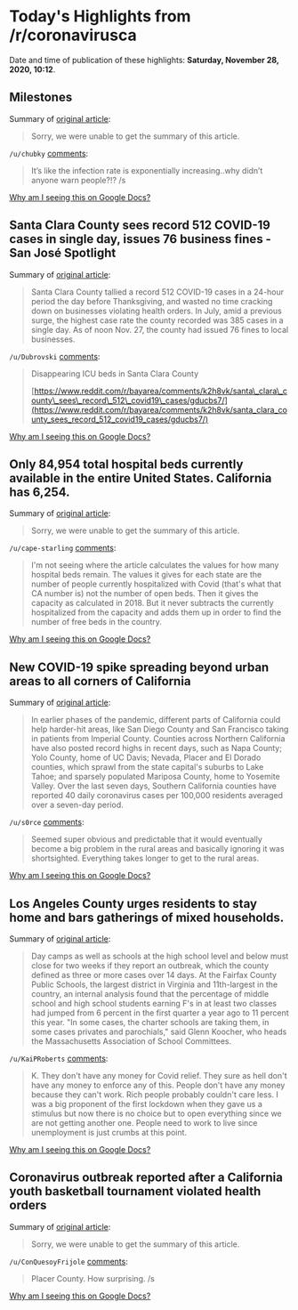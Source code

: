 # Today's Highlights from /r/coronavirusca

Date and time of publication of these highlights: **Saturday, November 28, 2020, 10:12**.

## Milestones

Summary of [original article](https://i.imgur.com/vGq4Z6l.png):

> Sorry, we were unable to get the summary of this article.

`/u/chubky` [comments](https://www.reddit.com/r/CoronavirusCA/comments/k2btud/milestones/):

> It’s like the infection rate is exponentially increasing..why didn’t anyone warn people?!? /s

[Why am I seeing this on Google Docs?](https://docs.google.com/document/d/1Dc6We63vOXIZsc0op-Bt4abqkYjXzOigalQqFxmvvbM/edit?usp=sharing)

## Santa Clara County sees record 512 COVID-19 cases in single day, issues 76 business fines - San José Spotlight

Summary of [original article](https://sanjosespotlight.com/santa-clara-county-sees-record-512-covid-19-cases-in-single-day-issues-76-business-fines/):

> Santa Clara County tallied a record 512 COVID-19 cases in a 24-hour period the day before Thanksgiving, and wasted no time cracking down on businesses violating health orders.
In July, amid a previous surge, the highest case rate the county recorded was 385 cases in a single day.
As of noon Nov.
27, the county had issued 76 fines to local businesses.

`/u/Dubrovski` [comments](https://www.reddit.com/r/CoronavirusCA/comments/k2qo5i/santa_clara_county_sees_record_512_covid19_cases/):

> Disappearing ICU beds in Santa Clara County
> 
> [https://www.reddit.com/r/bayarea/comments/k2h8vk/santa\_clara\_county\_sees\_record\_512\_covid19\_cases/gducbs7/](https://www.reddit.com/r/bayarea/comments/k2h8vk/santa_clara_county_sees_record_512_covid19_cases/gducbs7/)

[Why am I seeing this on Google Docs?](https://docs.google.com/document/d/1Dc6We63vOXIZsc0op-Bt4abqkYjXzOigalQqFxmvvbM/edit?usp=sharing)

## Only 84,954 total hospital beds currently available in the entire United States. California has 6,254.

Summary of [original article](https://www.beckershospitalreview.com/public-health/number-of-covid-19-hospitalizations-state-by-state-july-15.html):

> Sorry, we were unable to get the summary of this article.

`/u/cape-starling` [comments](https://www.reddit.com/r/CoronavirusCA/comments/k2ieyp/only_84954_total_hospital_beds_currently/):

> I'm not seeing where the article calculates the values for how many hospital beds remain. The values it gives for each state are the number of people currently hospitalized with Covid (that's what that CA number is) not the number of open beds. Then it gives the capacity as calculated in 2018. But it never subtracts the currently hospitalized from the capacity and adds them up in order to find the number of free beds in the country.

[Why am I seeing this on Google Docs?](https://docs.google.com/document/d/1Dc6We63vOXIZsc0op-Bt4abqkYjXzOigalQqFxmvvbM/edit?usp=sharing)

## New COVID-19 spike spreading beyond urban areas to all corners of California

Summary of [original article](https://www.latimes.com/california/story/2020-11-27/most-of-california-now-suffering-worst-coronavirus-case-rates-on-record):

> In earlier phases of the pandemic, different parts of California could help harder-hit areas, like San Diego County and San Francisco taking in patients from Imperial County.
Counties across Northern California have also posted record highs in recent days, such as Napa County; Yolo County, home of UC Davis; Nevada, Placer and El Dorado counties, which sprawl from the state capital's suburbs to Lake Tahoe; and sparsely populated Mariposa County, home to Yosemite Valley.
Over the last seven days, Southern California counties have reported 40 daily coronavirus cases per 100,000 residents averaged over a seven-day period.

`/u/s0rce` [comments](https://www.reddit.com/r/CoronavirusCA/comments/k25w4k/new_covid19_spike_spreading_beyond_urban_areas_to/):

> Seemed super obvious and predictable that it would eventually become a big problem in the rural areas and basically ignoring it was shortsighted. Everything takes longer to get to the rural areas.

[Why am I seeing this on Google Docs?](https://docs.google.com/document/d/1Dc6We63vOXIZsc0op-Bt4abqkYjXzOigalQqFxmvvbM/edit?usp=sharing)

## Los Angeles County urges residents to stay home and bars gatherings of mixed households.

Summary of [original article](https://www.nytimes.com/live/2020/11/27/world/covid-19-coronavirus/los-angeles-county-urges-residents-to-stay-home-and-bars-gatherings-of-mixed-households):

> Day camps as well as schools at the high school level and below must close for two weeks if they report an outbreak, which the county defined as three or more cases over 14 days.
At the Fairfax County Public Schools, the largest district in Virginia and 11th-largest in the country, an internal analysis found that the percentage of middle school and high school students earning F's in at least two classes had jumped from 6 percent in the first quarter a year ago to 11 percent this year.
"In some cases, the charter schools are taking them, in some cases privates and parochials," said Glenn Koocher, who heads the Massachusetts Association of School Committees.

`/u/KaiPRoberts` [comments](https://www.reddit.com/r/CoronavirusCA/comments/k2dmks/los_angeles_county_urges_residents_to_stay_home/):

> K. They don't have any money for Covid relief. They sure as hell don't have any money to enforce any of this. People don't have any money because they can't work. Rich people probably couldn't care less. I was a big proponent of the first lockdown when they gave us a stimulus but now there is no choice but to open everything since we are not getting another one. People need to work to live since unemployment is just crumbs at this point.

[Why am I seeing this on Google Docs?](https://docs.google.com/document/d/1Dc6We63vOXIZsc0op-Bt4abqkYjXzOigalQqFxmvvbM/edit?usp=sharing)

## Coronavirus outbreak reported after a California youth basketball tournament violated health orders

Summary of [original article](https://www.sfgate.com/bayarea/article/CA-Basketball-event-violated-orders-COVID-outbreak-15758465.php?IPID=SFGate-HP-CP-Spotlight):

> Sorry, we were unable to get the summary of this article.

`/u/ConQuesoyFrijole` [comments](https://www.reddit.com/r/CoronavirusCA/comments/k2ezyx/coronavirus_outbreak_reported_after_a_california/):

> Placer County. How surprising. /s

[Why am I seeing this on Google Docs?](https://docs.google.com/document/d/1Dc6We63vOXIZsc0op-Bt4abqkYjXzOigalQqFxmvvbM/edit?usp=sharing)

